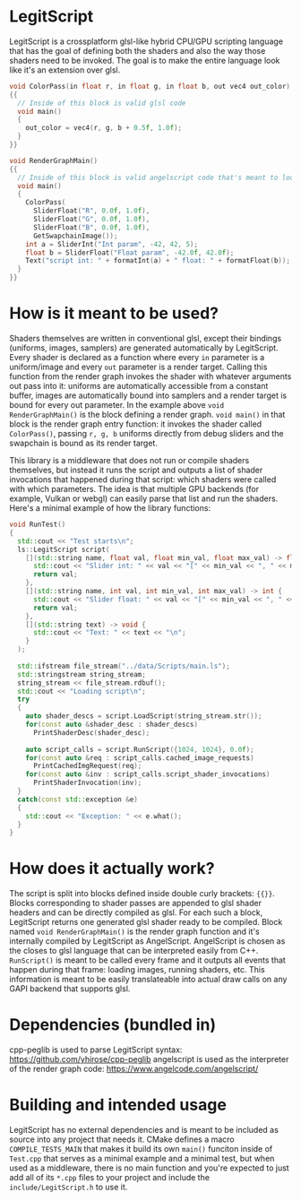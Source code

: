 # LegitScript
LegitScript is a crossplatform glsl-like hybrid CPU/GPU scripting language that has the goal of defining both the shaders and also the way those shaders need to be invoked. The goal is to make the entire language look like it's an extension over glsl.

```cpp
void ColorPass(in float r, in float g, in float b, out vec4 out_color)
{{
  // Inside of this block is valid glsl code
  void main()
  {
    out_color = vec4(r, g, b + 0.5f, 1.0f);
  }
}}

void RenderGraphMain()
{{
  // Inside of this block is valid angelscript code that's meant to look like glsl
  void main()
  {
    ColorPass(
      SliderFloat("R", 0.0f, 1.0f),
      SliderFloat("G", 0.0f, 1.0f),
      SliderFloat("B", 0.0f, 1.0f),
      GetSwapchainImage());
    int a = SliderInt("Int param", -42, 42, 5);
    float b = SliderFloat("Float param", -42.0f, 42.0f);
    Text("script int: " + formatInt(a) + " float: " + formatFloat(b));
  }
}}
```

# How is it meant to be used?
Shaders themselves are written in conventional glsl, except their bindings (uniforms, images, samplers) are generated automatically by LegitScript.
Every shader is declared as a function where every `in` parameter is a uniform/image and every `out` parameter is a render target. Calling this function from the render graph invokes the shader with whatever arguments out pass into it:
uniforms are automatically accessible from a constant buffer, images are automatically bound into samplers and a render target is bound for every out parameter. In the example above `void RenderGraphMain()` is the block defining a render
graph. `void main()` in that block is the render graph entry function: it invokes the shader called `ColorPass()`, passing `r, g, b` uniforms directly from debug sliders and the swapchain is bound as its render target.

This library is a middleware that does not run or compile shaders themselves, but instead it runs the script and outputs a list of shader invocations that happened during that script: which shaders were called with which parameters. The idea is that
multiple GPU backends (for example, Vulkan or webgl) can easily parse that list and run the shaders. Here's a minimal example of how the library functions:
```cpp
void RunTest()
{
  std::cout << "Test starts\n";  
  ls::LegitScript script(
    [](std::string name, float val, float min_val, float max_val) -> float {
      std::cout << "Slider int: " << val << "[" << min_val << ", " << max_val << "]\n";
      return val;
    },
    [](std::string name, int val, int min_val, int max_val) -> int {
      std::cout << "Slider float: " << val << "[" << min_val << ", " << max_val << "]\n";
      return val;
    },
    [](std::string text) -> void {
      std::cout << "Text: " << text << "\n";
    }
  );
  
  std::ifstream file_stream("../data/Scripts/main.ls");
  std::stringstream string_stream;
  string_stream << file_stream.rdbuf();
  std::cout << "Loading script\n";
  try
  {
    auto shader_descs = script.LoadScript(string_stream.str());
    for(const auto &shader_desc : shader_descs)
      PrintShaderDesc(shader_desc);
      
    auto script_calls = script.RunScript({1024, 1024}, 0.0f);
    for(const auto &req : script_calls.cached_image_requests)
      PrintCachedImgRequest(req);
    for(const auto &inv : script_calls.script_shader_invocations)
      PrintShaderInvocation(inv);
  }
  catch(const std::exception &e)
  {
    std::cout << "Exception: " << e.what();
  }
}
```

# How does it actually work?
The script is split into blocks defined inside double curly brackets: `{{}}`. Blocks corresponding to shader passes are appended to glsl shader headers and can be directly compiled as glsl. For each such a block, LegitScript returns
one generated glsl shader ready to be compiled. Block named `void RenderGraphMain()` is the render graph function and it's internally compiled by LegitScript as AngelScript. AngelScript is chosen as the closes to glsl language that can be interpreted easily from C++.
`RunScript()` is meant to be called every frame and it outputs all events that happen during that frame: loading images, running shaders, etc. This information is meant to be easily translateable into actual draw calls on any GAPI backend
that supports glsl.

# Dependencies (bundled in)
cpp-peglib is used to parse LegitScript syntax: https://github.com/yhirose/cpp-peglib
angelscript is used as the interpreter of the render graph code: https://www.angelcode.com/angelscript/

# Building and intended usage
LegitScript has no external dependencies and is meant to be included as source into any project that needs it. CMake defines a macro `COMPILE_TESTS_MAIN` that makes it build its own `main()` funciton inside of `Test.cpp`
that serves as a minimal example and a minimal test, but when used as a middleware, there is no main function and you're expected to just add all of its `*.cpp` files to your project and include the `include/LegitScript.h` to use it.
